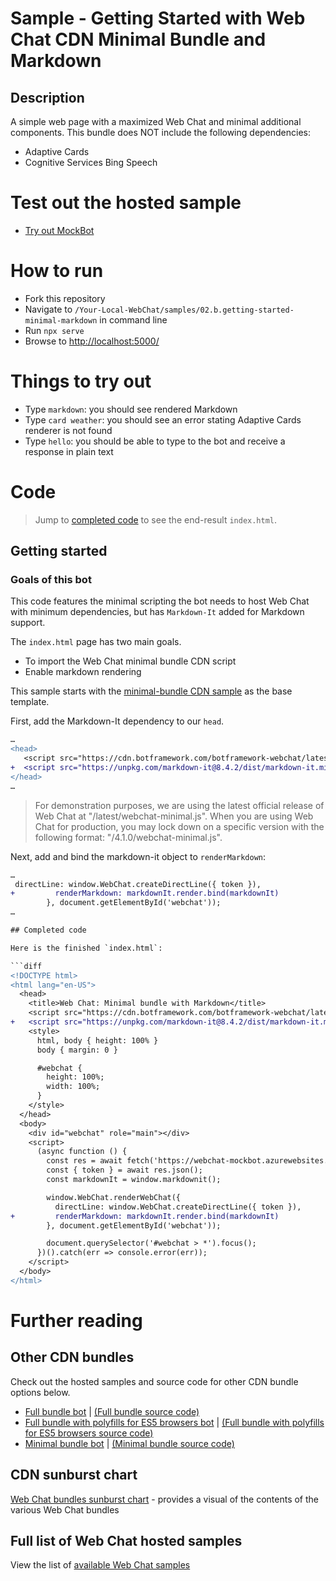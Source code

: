 # Sample - Getting Started with Web Chat CDN Minimal Bundle and Markdown

## Description

A simple web page with a maximized Web Chat and minimal additional components. This bundle does NOT include the following dependencies:

-  Adaptive Cards
-  Cognitive Services Bing Speech

# Test out the hosted sample

-  [Try out MockBot](https://microsoft.github.io/BotFramework-WebChat/02.b.getting-started-minimal-markdown)

# How to run

-  Fork this repository
-  Navigate to `/Your-Local-WebChat/samples/02.b.getting-started-minimal-markdown` in command line
-  Run `npx serve`
-  Browse to [http://localhost:5000/](http://localhost:5000/)

# Things to try out

-  Type `markdown`: you should see rendered Markdown
-  Type `card weather`: you should see an error stating Adaptive Cards renderer is not found
-  Type `hello`: you should be able to type to the bot and receive a response in plain text

# Code

> Jump to [completed code](#completed-code) to see the end-result `index.html`.

## Getting started

### Goals of this bot

This code features the minimal scripting the bot needs to host Web Chat with minimum dependencies, but has `Markdown-It` added for Markdown support.

The `index.html` page has two main goals.

-  To import the Web Chat minimal bundle CDN script
-  Enable markdown rendering

This sample starts with the [minimal-bundle CDN sample](./../02.b.getting-started-minimal-bundle/README.md) as the base template.

First, add the Markdown-It dependency to our `head`.

```diff
…
<head>
   <script src="https://cdn.botframework.com/botframework-webchat/latest/webchat-minimal.js"></script>
+  <script src="https://unpkg.com/markdown-it@8.4.2/dist/markdown-it.min.js"></script>
</head>
…
```

> For demonstration purposes, we are using the latest official release of Web Chat at "/latest/webchat-minimal.js". When you are using Web Chat for production, you may lock down on a specific version with the following format: "/4.1.0/webchat-minimal.js".

Next, add and bind the markdown-it object to `renderMarkdown`:

````diff
…
 directLine: window.WebChat.createDirectLine({ token }),
+         renderMarkdown: markdownIt.render.bind(markdownIt)
        }, document.getElementById('webchat'));
…

## Completed code

Here is the finished `index.html`:

```diff
<!DOCTYPE html>
<html lang="en-US">
  <head>
    <title>Web Chat: Minimal bundle with Markdown</title>
    <script src="https://cdn.botframework.com/botframework-webchat/latest/webchat-minimal.js"></script>
+   <script src="https://unpkg.com/markdown-it@8.4.2/dist/markdown-it.min.js"></script>
    <style>
      html, body { height: 100% }
      body { margin: 0 }

      #webchat {
        height: 100%;
        width: 100%;
      }
    </style>
  </head>
  <body>
    <div id="webchat" role="main"></div>
    <script>
      (async function () {
        const res = await fetch('https://webchat-mockbot.azurewebsites.net/directline/token', { method: 'POST' });
        const { token } = await res.json();
        const markdownIt = window.markdownit();

        window.WebChat.renderWebChat({
          directLine: window.WebChat.createDirectLine({ token }),
+         renderMarkdown: markdownIt.render.bind(markdownIt)
        }, document.getElementById('webchat'));

        document.querySelector('#webchat > *').focus();
      })().catch(err => console.error(err));
    </script>
  </body>
</html>

````

# Further reading

## Other CDN bundles

Check out the hosted samples and source code for other CDN bundle options below.

-  [Full bundle bot](https://microsoft.github.io/BotFramework-WebChat/01.getting-started/a.full-bundle) | [(Full bundle source code)](https://github.com/microsoft/BotFramework-WebChat/tree/master/samples/01.getting-started/a.full-bundle)
-  [Full bundle with polyfills for ES5 browsers bot](https://microsoft.github.io/BotFramework-WebChat/01.b.getting-started-es5-bundle) | [(Full bundle with polyfills for ES5 browsers source code)](https://github.com/microsoft/BotFramework-WebChat/tree/master/samples/01.b.getting-started-es5-bundle)
-  [Minimal bundle bot](https://microsoft.github.io/BotFramework-WebChat/02.a.getting-started-minimal-bundle) | [(Minimal bundle source code)](https://github.com/microsoft/BotFramework-WebChat/tree/master/samples/02.a.getting-started-minimal-bundle)

## CDN sunburst chart

[Web Chat bundles sunburst chart](http://cdn.botframework.com/botframework-webchat/master/stats.html) - provides a visual of the contents of the various Web Chat bundles

## Full list of Web Chat hosted samples

View the list of [available Web Chat samples](https://github.com/microsoft/BotFramework-WebChat/tree/master/samples)
